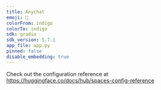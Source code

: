 ```yaml
---
title: Anychat
emoji: 🏢
colorFrom: indigo
colorTo: indigo
sdk: gradio
sdk_version: 5.7.1
app_file: app.py
pinned: false
disable_embedding: true
---
```


Check out the configuration reference at https://huggingface.co/docs/hub/spaces-config-reference